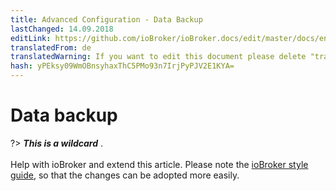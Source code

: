 ```yaml
---
title: Advanced Configuration - Data Backup
lastChanged: 14.09.2018
editLink: https://github.com/ioBroker/ioBroker.docs/edit/master/docs/en/config/backup.md
translatedFrom: de
translatedWarning: If you want to edit this document please delete "translatedFrom" field, elsewise this document will be translated automatically again
hash: yPEksy09WmOBnsyhaxThC5PMo93n7IrjPyPJV2E1KYA=
---
```

# Data backup
?> ***This is a wildcard*** . <br><br> Help with ioBroker and extend this article. Please note the [ioBroker style guide](community/styleguidedoc), so that the changes can be adopted more easily.